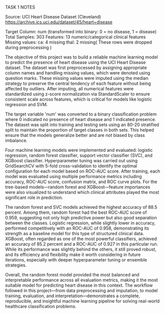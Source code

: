 TASK 1 NOTES

Source: UCI Heart Disease Dataset (Cleveland) https://archive.ics.uci.edu/dataset/45/heart+disease

Target Column: num (transformed into binary: 0 = no disease, 1 = disease)
Total Samples: 303
Features: 13 numeric/categorical clinical features
Missing values:
ca: 4 missing
thal: 2 missing( These rows were dropped during preprocessing )

The objective of this project was to build a reliable machine learning model to predict the presence of heart disease using the UCI Heart Disease dataset. The dataset was first preprocessed by assigning appropriate column names and handling missing values, which were denoted using question marks. These missing values were imputed using the median strategy to preserve the central tendency of each feature without being affected by outliers. After imputing, all numerical features were standardized using z-score normalization via StandardScaler to ensure consistent scale across features, which is critical for models like logistic regression and SVM.

The target variable 'num' was converted to a binary classification problem where 0 indicated no presence of heart disease and 1 indicated presence. The dataset was split into training and testing sets using an 80-20 stratified split to maintain the proportion of target classes in both sets. This helped ensure that the models generalize better and are not biased by class imbalance.

Four machine learning models were implemented and evaluated: logistic regression, random forest classifier, support vector classifier (SVC), and XGBoost classifier. Hyperparameter tuning was carried out using GridSearchCV with 5-fold cross-validation to identify the optimal configuration for each model based on ROC-AUC score. After training, each model was evaluated using multiple performance metrics including accuracy, ROC-AUC score, confusion matrix, and ROC curve plots. For the tree-based models—random forest and XGBoost—feature importances were also visualized to understand which clinical attributes played the most significant role in prediction.

The random forest and SVC models achieved the highest accuracy of 88.5 percent. Among them, random forest had the best ROC-AUC score of 0.959, suggesting not only high predictive power but also good separation between the classes. Logistic regression, while slightly lower in accuracy, performed competitively with an ROC-AUC of 0.958, demonstrating its strength as a baseline model for this type of structured clinical data. XGBoost, often regarded as one of the most powerful classifiers, achieved an accuracy of 85.2 percent and a ROC-AUC of 0.927 in this particular run. While its performance was slightly behind the others, it still proved robust, and its efficiency and flexibility make it worth considering in future iterations, especially with deeper hyperparameter tuning or ensemble strategies.

Overall, the random forest model provided the most balanced and interpretable performance across all evaluation metrics, making it the most suitable model for predicting heart disease in this context. The workflow followed in this project—from data preprocessing and imputation, to model training, evaluation, and interpretation—demonstrates a complete, reproducible, and insightful machine learning pipeline for solving real-world healthcare classification problems.
